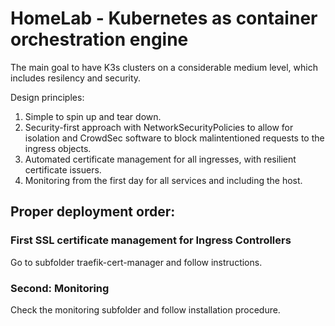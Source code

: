 
# HomeLab - Kubernetes as container orchestration engine
The main goal to have K3s clusters on a considerable medium level, which includes resilency and security.

Design principles:
1. Simple to spin up and tear down.
2. Security-first approach with NetworkSecurityPolicies to allow for isolation and CrowdSec software to block malintentioned requests to the ingress objects.
3. Automated certificate management for all ingresses, with resilient certificate issuers.
4. Monitoring from the first day for all services and including the host.


## Proper deployment order:
### First SSL certificate management for Ingress Controllers
Go to subfolder traefik-cert-manager and follow instructions.


### Second: Monitoring
Check the monitoring subfolder and follow installation procedure.

